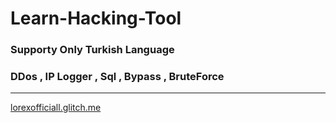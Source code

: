 <h1>Learn-Hacking-Tool</h1>
<h3>Supporty Only Turkish Language</h3>
<h3>DDos , IP Logger , Sql , Bypass , BruteForce</h3>
<hr>
<a href="https://lorexofficiall.glitch.me">lorexofficiall.glitch.me</a>
